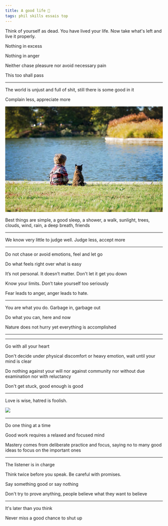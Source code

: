 ```yaml
---
title: A good life 🌱
tags: phil skills essais top
---
```


Think of yourself as dead. You have lived your life. Now take what's left and live it properly.

Nothing in excess

Nothing in anger

Neither chase pleasure nor avoid necessary pain

This too shall pass

---

The world is unjust and full of shit, still there is some good in it

Complain less, appreciate more

![](/static/img/boy-and-cat.jpeg)

Best things are simple, a good sleep, a shower, a walk, sunlight, trees, clouds, wind, rain, a deep breath, friends

---

We know very little to judge well. Judge less, accept more

---

Do not chase or avoid emotions, feel and let go

Do what feels right over what is easy

It’s not personal. It doesn’t matter. Don't let it get you down

Know your limits. Don’t take yourself too seriously

Fear leads to anger, anger leads to hate.

---

You are what you do. Garbage in, garbage out

Do what you can, here and now

Nature does not hurry yet everything is accomplished

---

---

Go with all your heart

Don't decide under physical discomfort or heavy emotion, wait until your mind is clear

Do nothing against your will nor against community nor without due examination nor with reluctancy

Don't get stuck, good enough is good

---

Love is wise, hatred is foolish.

![](/static/img/attached-to-all.png)

---

Do one thing at a time

Good work requires a relaxed and focused mind

Mastery comes from deliberate practice and focus, saying no to many good ideas to focus on the important ones

---

The listener is in charge

Think twice before you speak. Be careful with promises.

Say something good or say nothing

Don't try to prove anything, people believe what they want to believe

---

It's later than you think

Never miss a good chance to shut up
